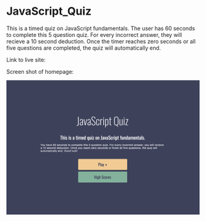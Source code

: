 # JavaScript_Quiz

This is a timed quiz on JavaScript fundamentals. The user has 60 seconds to complete this 5 question quiz. For every incorrect answer, they will recieve a 10 second deduction. Once the timer reaches zero seconds or all five questions are completed, the quiz will automatically end.

Link to live site:

Screen shot of homepage:

![Javascript Quiz homepage](images/screen-shot.png "javascript quiz")